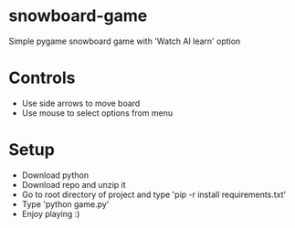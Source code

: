 # snowboard-game
Simple pygame snowboard game with 'Watch AI learn' option
# Controls
- Use side arrows to move board
- Use mouse to select options from menu
# Setup
- Download python
- Download repo and unzip it
- Go to root directory of project and type 'pip -r install requirements.txt'
- Type 'python game.py'
- Enjoy playing :)
